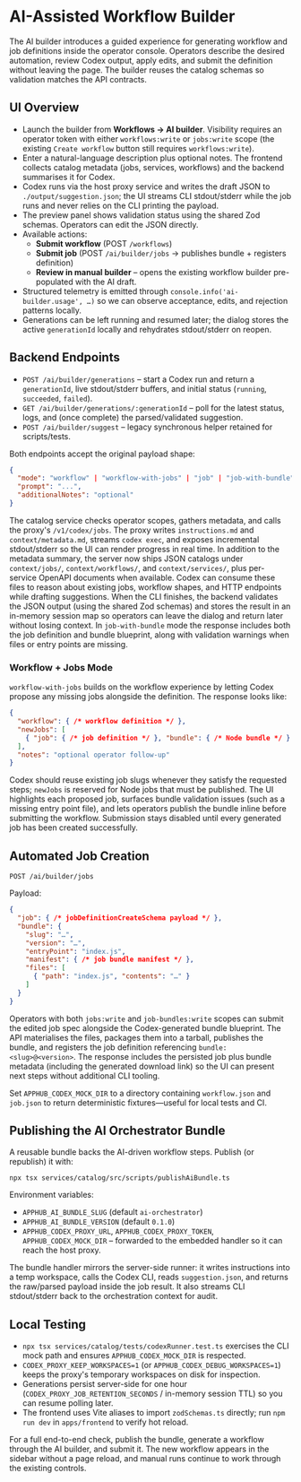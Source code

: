 # AI-Assisted Workflow Builder

The AI builder introduces a guided experience for generating workflow and job definitions inside the operator console. Operators describe the desired automation, review Codex output, apply edits, and submit the definition without leaving the page. The builder reuses the catalog schemas so validation matches the API contracts.

## UI Overview
- Launch the builder from **Workflows → AI builder**. Visibility requires an operator token with either `workflows:write` or `jobs:write` scope (the existing `Create workflow` button still requires `workflows:write`).
- Enter a natural-language description plus optional notes. The frontend collects catalog metadata (jobs, services, workflows) and the backend summarises it for Codex.
- Codex runs via the host proxy service and writes the draft JSON to `./output/suggestion.json`; the UI streams CLI stdout/stderr while the job runs and never relies on the CLI printing the payload.
- The preview panel shows validation status using the shared Zod schemas. Operators can edit the JSON directly.
- Available actions:
  - **Submit workflow** (POST `/workflows`)
  - **Submit job** (POST `/ai/builder/jobs` → publishes bundle + registers definition)
  - **Review in manual builder** – opens the existing workflow builder pre-populated with the AI draft.
- Structured telemetry is emitted through `console.info('ai-builder.usage', …)` so we can observe acceptance, edits, and rejection patterns locally.
- Generations can be left running and resumed later; the dialog stores the active `generationId` locally and rehydrates stdout/stderr on reopen.

## Backend Endpoints

- `POST /ai/builder/generations` – start a Codex run and return a `generationId`, live stdout/stderr buffers, and initial status (`running`, `succeeded`, `failed`).
- `GET /ai/builder/generations/:generationId` – poll for the latest status, logs, and (once complete) the parsed/validated suggestion.
- `POST /ai/builder/suggest` – legacy synchronous helper retained for scripts/tests.

Both endpoints accept the original payload shape:

```json
{
  "mode": "workflow" | "workflow-with-jobs" | "job" | "job-with-bundle",
  "prompt": "...",
  "additionalNotes": "optional"
}
```

The catalog service checks operator scopes, gathers metadata, and calls the proxy's `/v1/codex/jobs`. The proxy writes `instructions.md` and `context/metadata.md`, streams `codex exec`, and exposes incremental stdout/stderr so the UI can render progress in real time. In addition to the metadata summary, the server now ships JSON catalogs under `context/jobs/`, `context/workflows/`, and `context/services/`, plus per-service OpenAPI documents when available. Codex can consume these files to reason about existing jobs, workflow shapes, and HTTP endpoints while drafting suggestions. When the CLI finishes, the backend validates the JSON output (using the shared Zod schemas) and stores the result in an in-memory session map so operators can leave the dialog and return later without losing context. In `job-with-bundle` mode the response includes both the job definition and bundle blueprint, along with validation warnings when files or entry points are missing.

### Workflow + Jobs Mode

`workflow-with-jobs` builds on the workflow experience by letting Codex propose any missing jobs alongside the definition. The response looks like:

```json
{
  "workflow": { /* workflow definition */ },
  "newJobs": [
    { "job": { /* job definition */ }, "bundle": { /* Node bundle */ } }
  ],
  "notes": "optional operator follow-up"
}
```

Codex should reuse existing job slugs whenever they satisfy the requested steps; `newJobs` is reserved for Node jobs that must be published. The UI highlights each proposed job, surfaces bundle validation issues (such as a missing entry point file), and lets operators publish the bundle inline before submitting the workflow. Submission stays disabled until every generated job has been created successfully.

## Automated Job Creation

`POST /ai/builder/jobs`

Payload:

```json
{
  "job": { /* jobDefinitionCreateSchema payload */ },
  "bundle": {
    "slug": "…",
    "version": "…",
    "entryPoint": "index.js",
    "manifest": { /* job bundle manifest */ },
    "files": [
      { "path": "index.js", "contents": "…" }
    ]
  }
}
```

Operators with both `jobs:write` and `job-bundles:write` scopes can submit the edited job spec alongside the Codex-generated bundle blueprint. The API materialises the files, packages them into a tarball, publishes the bundle, and registers the job definition referencing `bundle:<slug>@<version>`. The response includes the persisted job plus bundle metadata (including the generated download link) so the UI can present next steps without additional CLI tooling.

Set `APPHUB_CODEX_MOCK_DIR` to a directory containing `workflow.json` and `job.json` to return deterministic fixtures—useful for local tests and CI.

## Publishing the AI Orchestrator Bundle
A reusable bundle backs the AI-driven workflow steps. Publish (or republish) it with:

```
npx tsx services/catalog/src/scripts/publishAiBundle.ts
```

Environment variables:

- `APPHUB_AI_BUNDLE_SLUG` (default `ai-orchestrator`)
- `APPHUB_AI_BUNDLE_VERSION` (default `0.1.0`)
- `APPHUB_CODEX_PROXY_URL`, `APPHUB_CODEX_PROXY_TOKEN`, `APPHUB_CODEX_MOCK_DIR` – forwarded to the embedded handler so it can reach the host proxy.

The bundle handler mirrors the server-side runner: it writes instructions into a temp workspace, calls the Codex CLI, reads `suggestion.json`, and returns the raw/parsed payload inside the job result. It also streams CLI stdout/stderr back to the orchestration context for audit.

## Local Testing
- `npx tsx services/catalog/tests/codexRunner.test.ts` exercises the CLI mock path and ensures `APPHUB_CODEX_MOCK_DIR` is respected.
- `CODEX_PROXY_KEEP_WORKSPACES=1` (or `APPHUB_CODEX_DEBUG_WORKSPACES=1`) keeps the proxy's temporary workspaces on disk for inspection.
- Generations persist server-side for one hour (`CODEX_PROXY_JOB_RETENTION_SECONDS` / in-memory session TTL) so you can resume polling later.
- The frontend uses Vite aliases to import `zodSchemas.ts` directly; run `npm run dev` in `apps/frontend` to verify hot reload.

For a full end-to-end check, publish the bundle, generate a workflow through the AI builder, and submit it. The new workflow appears in the sidebar without a page reload, and manual runs continue to work through the existing controls.
